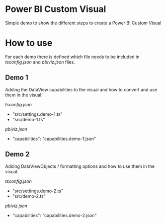 # Power BI Custom Visual

Simple demo to show the different steps to create a Power BI Custom Visual

#  How to use
For each demo there is defined which file needs to be included in *tsconfig.json* and *pbiviz.json* files.

## Demo 1
Adding the DataView capabilities to the visual and how to convert and use them in the visual.

*tsconfig.json*
- "src/settings.demo-1.ts"
- "src/demo-1.ts"

*pbiviz.json*
- "capabilities": "capabilities.demo-1.json"

## Demo 2
Adding DataViewObjects / formatting options and how to use them in the visual.

*tsconfig.json*
- "src/settings.demo-2.ts"
- "src/demo-2.ts"

*pbiviz.json*
- "capabilities": "capabilities.demo-2.json"